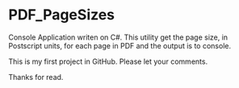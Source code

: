 # PDF_PageSizes

Console Application writen on C#. This utility get the page size, in Postscript units, for each page in PDF and the output is to console.

This is my first project in GitHub. Please let your comments.

Thanks for read.
